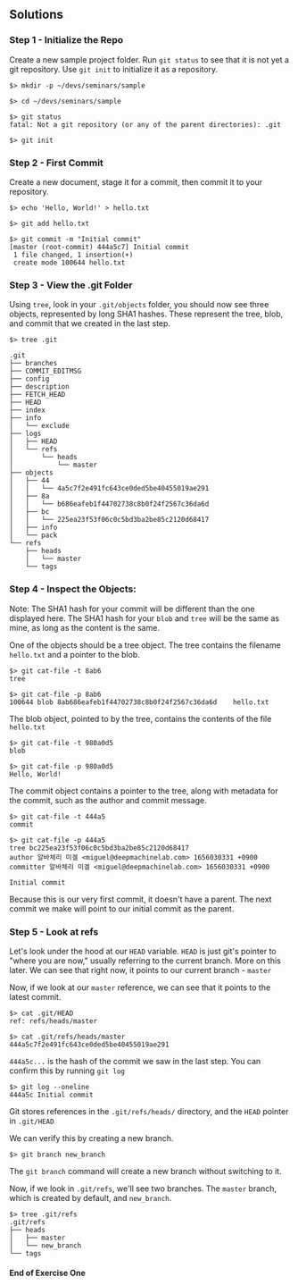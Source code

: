 ## Solutions

### Step 1 - Initialize the Repo
Create a new sample project folder. Run `git status` to see that it is not yet a git repository. Use `git init` to initialize it as a repository.

```
$> mkdir -p ~/devs/seminars/sample

$> cd ~/devs/seminars/sample

$> git status
fatal: Not a git repository (or any of the parent directories): .git

$> git init
```

### Step 2 - First Commit
Create a new document, stage it for a commit, then commit it to your repository.

```
$> echo 'Hello, World!' > hello.txt

$> git add hello.txt

$> git commit -m "Initial commit"
[master (root-commit) 444a5c7] Initial commit
 1 file changed, 1 insertion(+)
 create mode 100644 hello.txt
```

### Step 3 - View the .git Folder
Using `tree`, look in your `.git/objects` folder, you should now see three objects, represented by long SHA1 hashes. These represent the tree, blob, and commit that we created in the last step.

```
$> tree .git

.git
├── branches
├── COMMIT_EDITMSG
├── config
├── description
├── FETCH_HEAD
├── HEAD
├── index
├── info
│   └── exclude
├── logs
│   ├── HEAD
│   └── refs
│       └── heads
│           └── master
├── objects
│   ├── 44
│   │   └── 4a5c7f2e491fc643ce0ded5be40455019ae291
│   ├── 8a
│   │   └── b686eafeb1f44702738c8b0f24f2567c36da6d
│   ├── bc
│   │   └── 225ea23f53f06c0c5bd3ba2be85c2120d68417
│   ├── info
│   └── pack
└── refs
    ├── heads
    │   └── master
    └── tags

```

### Step 4 - Inspect the Objects:
Note: The SHA1 hash for your commit will be different than the one displayed here. The SHA1 hash for your `blob` and `tree` will be the same as mine, as long as the content is the same.

One of the objects should be a tree object. The tree contains the filename `hello.txt` and a pointer to the blob.

```
$> git cat-file -t 8ab6
tree

$> git cat-file -p 8ab6
100644 blob 8ab686eafeb1f44702738c8b0f24f2567c36da6d	hello.txt
```

The blob object, pointed to by the tree, contains the contents of the file `hello.txt`

```
$> git cat-file -t 980a0d5
blob

$> git cat-file -p 980a0d5
Hello, World!
```

The commit object contains a pointer to the tree, along with metadata for the commit, such as the author and commit message.

```
$> git cat-file -t 444a5
commit

$> git cat-file -p 444a5
tree bc225ea23f53f06c0c5bd3ba2be85c2120d68417
author 알바체리 미겔 <miguel@deepmachinelab.com> 1656030331 +0900
committer 알바체리 미겔 <miguel@deepmachinelab.com> 1656030331 +0900

Initial commit

```

Because this is our very first commit, it doesn't have a parent. The next commit we make will point to our initial commit as the parent. 

### Step 5 - Look at refs

Let's look under the hood at our `HEAD` variable. `HEAD` is just git's pointer to "where you are now," usually referring to the current branch. More on this later. We can see that right now, it points to our current branch - `master`

Now, if we look at our `master` reference, we can see that it points to the latest commit.

```
$> cat .git/HEAD
ref: refs/heads/master

$> cat .git/refs/heads/master
444a5c7f2e491fc643ce0ded5be40455019ae291
```
`444a5c...` is the hash of the commit we saw in the last step. You can confirm this by running `git log`

```
$> git log --oneline
444a5c Initial commit
```

Git stores references in the `.git/refs/heads/` directory, and the `HEAD` pointer in `.git/HEAD`

We can verify this by creating a new branch.

```
$> git branch new_branch
```

The `git branch` command will create a new branch without switching to it.

Now, if we look in `.git/refs`, we'll see two branches. The `master` branch, which is created by default, and `new_branch`.

```
$> tree .git/refs
.git/refs
├── heads
│   ├── master
│   └── new_branch
└── tags

```

#### End of Exercise One